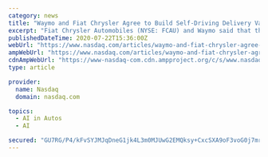 ```yaml
---
category: news
title: "Waymo and Fiat Chrysler Agree to Build Self-Driving Delivery Vans"
excerpt: "Fiat Chrysler Automobiles (NYSE: FCAU) and Waymo said that they will work together to develop and build a series of self-driving commercial vans, the two companies announced in a statement on Wednesday. Under the deal, Waymo becomes FCA's exclusive ..."
publishedDateTime: 2020-07-22T15:36:00Z
webUrl: "https://www.nasdaq.com/articles/waymo-and-fiat-chrysler-agree-to-build-self-driving-delivery-vans-2020-07-22"
ampWebUrl: "https://www.nasdaq.com/articles/waymo-and-fiat-chrysler-agree-to-build-self-driving-delivery-vans-2020-07-22?amp"
cdnAmpWebUrl: "https://www-nasdaq-com.cdn.ampproject.org/c/s/www.nasdaq.com/articles/waymo-and-fiat-chrysler-agree-to-build-self-driving-delivery-vans-2020-07-22?amp"
type: article

provider:
  name: Nasdaq
  domain: nasdaq.com

topics:
  - AI in Autos
  - AI

secured: "GU7RG/P4/kFvSYJMJqDneG1jk4L3m0MJUwG2EMQksy+CxcSXA9oF3voG0j7mrWoFPwtDF04MmcZV4BSRARKL5WjY7bKEUDR4F2tEzYyWT4qgej0QYag0Ehxf4eHABSMsASC8nk+Opw5fmQ3ync368dEgFt8L4w4yDOONnrc6WNSaGAuzx8uRA29Pobho5y0s2eWXru+rQ1iZAzA2/fQpH42oK+7zsz7X2K35aq4gJCnalzKxGIxvUssPIJNQUlA+EFUehErrw3N2NLNSkxKfO3hD+UCK2XOnYQbdy1ghqJ2BzUMiQbzfHwBtdYeX7nQ+ficmv1S/NGb+hUnbkNQ24g==;zaUhxlc17KRZAfH+WfaCag=="
---
```


